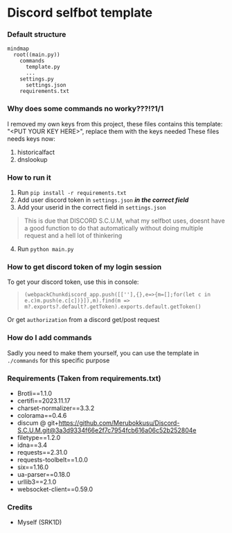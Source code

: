 # Discord selfbot template
### Default structure
```mermaid
mindmap
  root((main.py))
    commands
      template.py
      ...
    settings.py
      settings.json
    requirements.txt
```


### Why does some commands no worky???!?1/1
I removed my own keys from this project, these files contains this template: "\<PUT YOUR KEY HERE\>", replace them with the keys needed
These files needs keys now:
1. historicalfact
2. dnslookup

### How to run it

1. Run ``pip install -r requirements.txt``
2. Add user discord token in ``settings.json`` ***in the correct field***
3. Add your userid in the correct field in ``settings.json``
> This is due that DISCORD S.C.U.M, what my selfbot uses, doesnt have a good function to do that automatically without doing multiple request and a hell lot of thinkering 
4. Run ``python main.py``

### How to get discord token of my login session
 
To get your discord token, use this in console:

> ``(webpackChunkdiscord_app.push([[''],{},e=>{m=[];for(let c in e.c)m.push(e.c[c])}]),m).find(m => m?.exports?.default?.getToken).exports.default.getToken()``

Or get ``authorization`` from a discord get/post request

### How do I add commands
Sadly you need to make them yourself, you can use the template in ``./commands`` for this specific purpose

### Requirements (Taken from requirements.txt)
- Brotli==1.1.0
- certifi==2023.11.17
- charset-normalizer==3.3.2
- colorama==0.4.6
- discum @ git+https://github.com/Merubokkusu/Discord-S.C.U.M.git@3a3d9334f66e2f7c7954fcb616a06c52b252804e
- filetype==1.2.0
- idna==3.4
- requests==2.31.0
- requests-toolbelt==1.0.0
- six==1.16.0
- ua-parser==0.18.0
- urllib3==2.1.0
- websocket-client==0.59.0

### Credits
- Myself (SRK1D)

